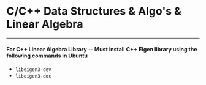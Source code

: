 # C/C++ Data Structures & Algo's & Linear Algebra
---
#### For C++ Linear Algebra Library -- Must install C++ Eigen library using the following commands in Ubuntu
- `libeigen3-dev`
- `libeigen3-doc`